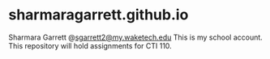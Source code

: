 # sharmaragarrett.github.io
Sharmara Garrett @sgarrett2@my.waketech.edu This is my school account. This repository will hold assignments for CTI 110. 
